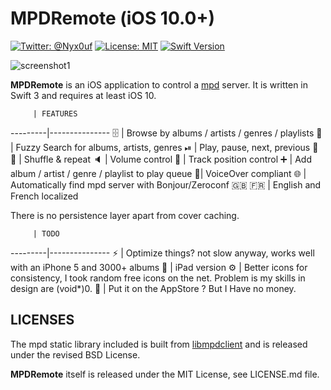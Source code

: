 MPDRemote (iOS 10.0+)
==============

[![Twitter: @Nyx0uf](https://img.shields.io/badge/contact-@Nyx0uf-blue.svg?style=flat)](https://twitter.com/Nyx0uf) [![License: MIT](https://img.shields.io/badge/license-MIT-blue.svg?style=flat)](https://github.com/Nyx0uf/MPDRemote/blob/master/LICENSE.md) [![Swift Version](https://img.shields.io/badge/Swift-3.0-orange.svg)]()

![screenshot1](https://static.whine.fr/images/2016/mpdremote1.gif)

**MPDRemote** is an iOS application to control a [mpd](http://www.musicpd.org/) server. It is written in Swift 3 and requires at least iOS 10.


         | FEATURES
---------|---------------
🗄 | Browse by albums / artists / genres / playlists
🔎 | Fuzzy Search for albums, artists, genres
⏯ | Play, pause, next, previous
🔀 🔁 | Shuffle & repeat
🔈 | Volume control
📍 | Track position control
➕ | Add album / artist / genre / playlist to play queue
💬| VoiceOver compliant
🌐 | Automatically find mpd server with Bonjour/Zeroconf
🇬🇧 🇫🇷 | English and French localized

There is no persistence layer apart from cover caching.

         | TODO
---------|---------------
⚡️ | Optimize things? not slow anyway, works well with an iPhone 5 and 3000+ albums
📱 | iPad version
⚙ | Better icons for consistency, I took random free icons on the net. Problem is my skills in design are (void*)0.
🏁 | Put it on the AppStore ? But I Have no money.

LICENSES
-----------------

The mpd static library included is built from [libmpdclient](https://github.com/cmende/libmpdclient) and is released under the revised BSD License.

**MPDRemote** itself is released under the MIT License, see LICENSE.md file.
